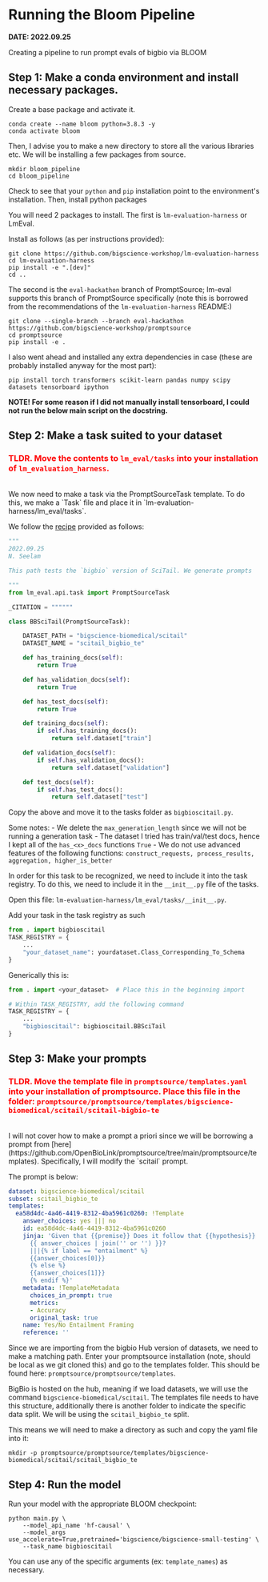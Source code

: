 # Running the Bloom Pipeline
**DATE: 2022.09.25**

Creating a pipeline to run prompt evals of bigbio via BLOOM

## Step 1: Make a conda environment and install necessary packages.

Create a base package and activate it.

```
conda create --name bloom python=3.8.3 -y
conda activate bloom
```

Then, I advise you to make a new directory to store all the various libraries etc. We will be installing a few packages from source.

```
mkdir bloom_pipeline
cd bloom_pipeline
```

Check to see that your `python` and `pip` installation point to the environment's installation. Then, install python packages

You will need 2 packages to install. The first is `lm-evaluation-harness` or LmEval.

Install as follows (as per instructions provided):
```
git clone https://github.com/bigscience-workshop/lm-evaluation-harness
cd lm-evaluation-harness
pip install -e ".[dev]"
cd ..
```
The second is the `eval-hackathon` branch of PromptSource; lm-eval supports this branch of PromptSource specifically (note this is borrowed from the recommendations of the `lm-evaluation-harness` README:)

```
git clone --single-branch --branch eval-hackathon https://github.com/bigscience-workshop/promptsource
cd promptsource
pip install -e .
```

I also went ahead and installed any extra dependencies in case (these are probably installed anyway for the most part):

```
pip install torch transformers scikit-learn pandas numpy scipy datasets tensorboard ipython
```

**NOTE! For some reason if I did not manually install tensorboard, I could not run the below main script on the docstring.**
<!-- 
This was the main script I ran:
```
python main.py \
    --model_api_name 'hf-causal' \
    --model_args pretrained='gpt2' \
    --task_name 'wic' \
    --template_names 'same_sense','polysemous' \
    --device cpu
``` -->

## Step 2: Make a task suited to your dataset

### <span style="color:red">**TLDR**. Move the contents to `lm_eval/tasks` into your installation of `lm_evaluation_harness`.</span>

<br>
We now need to make a task via the PromptSourceTask template. To do this, we make a `Task` file and place it in `lm-evaluation-harness/lm_eval/tasks`.

We follow the [recipe](https://github.com/bigscience-workshop/lm-evaluation-harness/blob/master/templates/new_prompt_source_task.py) provided as follows:

```python
"""
2022.09.25
N. Seelam

This path tests the `bigbio` version of SciTail. We generate prompts

"""
from lm_eval.api.task import PromptSourceTask

_CITATION = """"""

class BBSciTail(PromptSourceTask):

    DATASET_PATH = "bigscience-biomedical/scitail"
    DATASET_NAME = "scitail_bigbio_te"

    def has_training_docs(self):
        return True

    def has_validation_docs(self):
        return True

    def has_test_docs(self):
        return True

    def training_docs(self):
        if self.has_training_docs():
            return self.dataset["train"]

    def validation_docs(self):
        if self.has_validation_docs():
            return self.dataset["validation"]

    def test_docs(self):
        if self.has_test_docs():
            return self.dataset["test"]

```
Copy the above and move it to the tasks folder as `bigbioscitail.py`.

Some notes:
    - We delete the `max_generation_length` since we will not be running a generation task
    - The dataset I tried has train/val/test docs, hence I kept all of the `has_<x>_docs` functions `True`
    - We do not use advanced features of the following functions: `construct_requests, process_results, aggregation, higher_is_better`

In order for this task to be recognized, we need to include it into the task registry. To do this, we need to include it in the `__init__.py` file of the tasks. 

Open this file: `lm-evaluation-harness/lm_eval/tasks/__init__.py`.

Add your task in the task registry as such

```python
from . import bigbioscitail
TASK_REGISTRY = {
    ...
    "your_dataset_name": yourdataset.Class_Corresponding_To_Schema
}
```

Generically this is:
```python
from . import <your_dataset>  # Place this in the beginning import

# Within TASK_REGISTRY, add the following command
TASK_REGISTRY = {
    ...
    "bigbioscitail": bigbioscitail.BBSciTail
}
```

## Step 3: Make your prompts

### <span style="color:red">**TLDR**. Move the template file in `promptsource/templates.yaml` into your installation of promptsource. Place this file in the folder: `promptsource/promptsource/templates/bigscience-biomedical/scitail/scitail-bigbio-te`</span>

<br>
I will not cover how to make a prompt a priori since we will be borrowing a prompt from [here](https://github.com/OpenBioLink/promptsource/tree/main/promptsource/templates). Specifically, I will modify the `scitail` prompt.

The prompt is below:

```yaml
dataset: bigscience-biomedical/scitail
subset: scitail_bigbio_te
templates:
  ea58d4dc-4a46-4419-8312-4ba5961c0260: !Template
    answer_choices: yes ||| no
    id: ea58d4dc-4a46-4419-8312-4ba5961c0260
    jinja: 'Given that {{premise}} Does it follow that {{hypothesis}}
      {{ answer_choices | join('' or '') }}?
      |||{% if label == "entailment" %}
      {{answer_choices[0]}}
      {% else %}
      {{answer_choices[1]}}
      {% endif %}'
    metadata: !TemplateMetadata
      choices_in_prompt: true
      metrics:
      - Accuracy
      original_task: true
    name: Yes/No Entailment Framing
    reference: ''
```

Since we are importing from the bigbio Hub version of datasets, we need to make a matching path. Enter your promptsource installation (note, should be local as we git cloned this) and go to the templates folder. This should be found here: `promptsource/promptsource/templates`.

BigBio is hosted on the hub, meaning if we load datasets, we will use the command `bigscience-biomedical/scitail`. The templates file needs to have this structure, additionally there is another folder to indicate the specific data split. We will be using the `scitail_bigbio_te` split.

This means we will need to make a directory as such and copy the yaml file into it:

```
mkdir -p promptsource/promptsource/templates/bigscience-biomedical/scitail/scitail_bigbio_te
```

## Step 4: Run the model

Run your model with the appropriate BLOOM checkpoint:
```
python main.py \
    --model_api_name 'hf-causal' \
    --model_args use_accelerate=True,pretrained='bigscience/bigscience-small-testing' \
    --task_name bigbioscitail
```
You can use any of the specific arguments (ex: `template_names`) as necessary.

<!-- NS Tests:
    XXX - Check if a dataset works out of the box
    - Check if I can run accel with the default
    XXX - Check if I can run bloom on a default dataset
    XXX - Check if I can make a hub scitail bigbio work outta the box
    - Check if I can run scitail bigbio with bloom
    - Check if I can rin scitail bigbio with bloom and accel


# Checking no accel, BLOOM, no bigbio
python main.py \
    --model_api_name 'hf-causal' \
    --model_args pretrained='bigscience/bigscience-small-testing' \
    --task_name 'wic' \
    --template_names 'same_sense','polysemous' \
    --device cpu
    
# Checking accel, no BLOOM, no bigbio
python main.py \
    --model_api_name 'hf-causal' \
    --model_args use_accelerate=True,pretrained='facebook/opt-13b' \
    --task_name wnli

# Checking no accel, no BLOOM, bigbio
python main.py \
    --model_api_name 'hf-causal' \
    --model_args pretrained='gpt2' \
    --task_name 'bigbioscitail'

# Checking accel, BLOOM, bigbio
python main.py \
    --model_api_name 'hf-causal' \
    --model_args use_accelerate=True,pretrained='bigscience/bigscience-small-testing' \
    --task_name bigbioscitail

# no accel, BLOOM, bigbio
python main.py \
    --model_api_name 'hf-causal' \
    --model_args pretrained='bigscience/bigscience-small-testing' \
    --task_name bigbioscitail
-->

<!-- This is a bit weird; I confirmed this is indeed a bloom checkpoint with
```
from transformers import AutoModel
x = AutoModel.from_pretrained("bigscience/bigscience-small-testing")
``` -->
